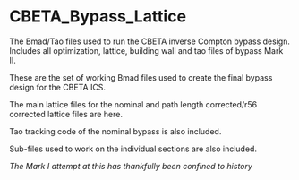 # CBETA_Bypass_Lattice
The Bmad/Tao files used to run the CBETA inverse Compton bypass design. Includes all optimization, lattice, building wall and tao files of bypass Mark II.  

These are the set of working Bmad files used to create the final bypass design for the CBETA ICS. 

The main lattice files for the nominal and path length corrected/r56 corrected lattice files are here.

Tao tracking code of the nominal bypass is also included.

Sub-files used to work on the individual sections are also included.

*The Mark I attempt at this has thankfully been confined to history*
